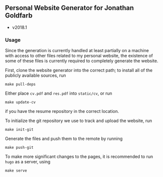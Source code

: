 ## Personal Website Generator for Jonathan Goldfarb ##

* v2018.1

### Usage ##

Since the generation is currently handled at least partially on a machine with access to other files related to my personal website, the existence of some of these files is currently required to completely generate the website.

First, clone the website generator into the correct path; to install all of the publicly available sources, run

    make pull-deps

Either place `cv.pdf` and `res.pdf` into `static/cv`, or run

    make update-cv

if you have the resume repository in the correct location.

To initialize the git repository we use to track and upload the website, run

    make init-git

Generate the files and push them to the remote by running

    make push-git

To make more significant changes to the pages, it is recommended to run `hugo` as a server, using

    make serve